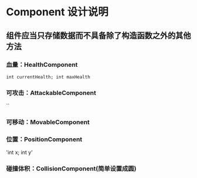 # Component 设计说明
## 组件应当只存储数据而不具备除了构造函数之外的其他方法
### 血量：HealthComponent
``int currentHealth; int maxHealth``
### 可攻击：AttackableComponent
``
### 可移动：MovableComponent

### 位置：PositionComponent
'int x; int y'
### 碰撞体积：CollisionComponent(简单设置成圆)